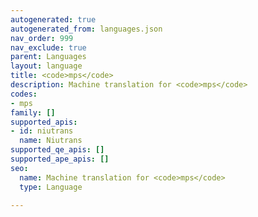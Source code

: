 ```yaml
---
autogenerated: true
autogenerated_from: languages.json
nav_order: 999
nav_exclude: true
parent: Languages
layout: language
title: <code>mps</code>
description: Machine translation for <code>mps</code>
codes:
- mps
family: []
supported_apis:
- id: niutrans
  name: Niutrans
supported_qe_apis: []
supported_ape_apis: []
seo:
  name: Machine translation for <code>mps</code>
  type: Language

---
```


